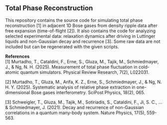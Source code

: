 ## Total Phase Reconstruction 

This repository contains the source code for simulating total phase reconstruction [1] in adjacent 1D Bose gases from 
density ripple data after free expansion (time-of-flight [2]). It also contains the code for analyzing selected experimental data:
relaxation dynamics after driving in Luttinger liquids and non-Gaussian decay and recurrence [3]. Some raw data are not included but
can be regenerated with the given scripts. 

**References**<br/>
[1] Murtadho, T., Cataldini, F., Erne, S., Gluza, M., Tajik, M., Schmiedmayer, J., & Ng, N. H. (2025). Measurement of total phase fluctuation in cold-atomic quantum simulators. Physical Review Research, 7(2), L022031. <br/>

[2] Murtadho, T., Gluza, M., Arifa, K. Z., Erne, S., Schmiedmayer, J., & Ng, N. H. Y. (2025). Systematic analysis of relative phase extraction in one-dimensional Bose gases interferometry. SciPost Physics, 18(2), 065. <br/>

[3] Schweigler, T., Gluza, M., Tajik, M., Sotiriadis, S., Cataldini, F., Ji, S. C., ... & Schmiedmayer, J. (2021). 
Decay and recurrence of non-Gaussian correlations in a quantum many-body system. Nature Physics, 17(5), 559-563.
